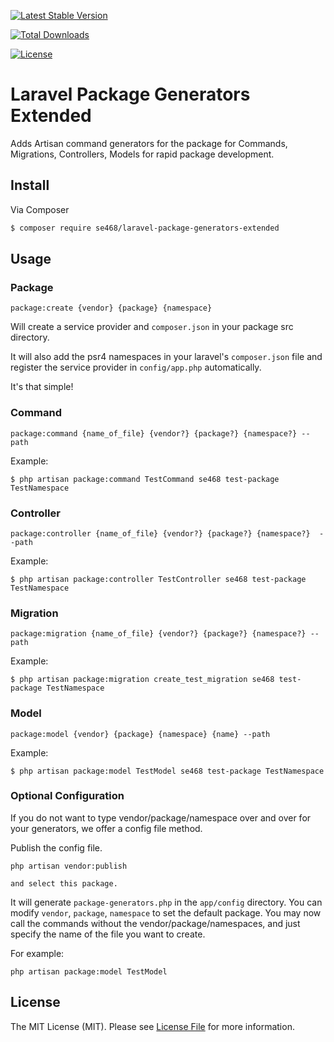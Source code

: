 [![Latest Stable Version](https://poser.pugx.org/se468/laravel-package-generators-extended/v/stable)](https://packagist.org/packages/se468/laravel-package-generators-extended)

[![Total Downloads](https://poser.pugx.org/se468/laravel-package-generators-extended/downloads)](https://packagist.org/packages/se468/laravel-package-generators-extended)

[![License](https://poser.pugx.org/se468/laravel-package-generators-extended/license)](https://packagist.org/packages/se468/laravel-package-generators-extended)


# Laravel Package Generators Extended
Adds Artisan command generators for the package for Commands, Migrations, Controllers, Models for rapid package development.

## Install
Via Composer
``` bash
$ composer require se468/laravel-package-generators-extended
```

## Usage

### Package
```
package:create {vendor} {package} {namespace}
```

Will create a service provider and `composer.json` in your package src directory. 

It will also add the psr4 namespaces in your laravel's `composer.json` file and register the service provider in `config/app.php` automatically.

It's that simple!

### Command
```
package:command {name_of_file} {vendor?} {package?} {namespace?} --path
```

Example:
```
$ php artisan package:command TestCommand se468 test-package TestNamespace
```

### Controller
```
package:controller {name_of_file} {vendor?} {package?} {namespace?}  --path
```

Example:
```
$ php artisan package:controller TestController se468 test-package TestNamespace
```

### Migration
```
package:migration {name_of_file} {vendor?} {package?} {namespace?} --path
```

Example:
```
$ php artisan package:migration create_test_migration se468 test-package TestNamespace 
```

### Model
```
package:model {vendor} {package} {namespace} {name} --path
```

Example:
```
$ php artisan package:model TestModel se468 test-package TestNamespace 
```


### Optional Configuration
If you do not want to type vendor/package/namespace over and over for your generators, we offer a config file method. 

Publish the config file. 
```
php artisan vendor:publish

and select this package.
```

It will generate `package-generators.php` in the `app/config` directory. You can modify `vendor`, `package`, `namespace` to set the default package. You may now call the commands without the vendor/package/namespaces, and just specify the name of the file you want to create.

For example:
```
php artisan package:model TestModel
```

## License

The MIT License (MIT). Please see [License File](LICENSE.md) for more information.
